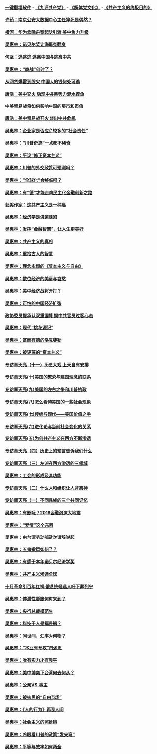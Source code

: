 #### [一键翻墙软件](https://github.com/gfw-breaker/nogfw/blob/master/README.md?t=04271539) -  [《九评共产党》](https://github.com/gfw-breaker/9ping.md?t=04271539) - [《解体党文化》](https://github.com/gfw-breaker/jtdwh.md?t=04271539) - [《共产主义的终极目的》](https://github.com/gfw-breaker/gczydzjmd.md?t=04271539)

#### [许茹：南京公安大数据中心主任猝死是偶然？](../pages/nsc423/n11064744.md?t=04271539) 

#### [横河：华为孟晚舟案起诉引渡 美中角力升级](../pages/nsc423/n11027230.md?t=04271539) 

#### [吴惠林：诺贝尔奖让海耶克翻身](../pages/nsc423/n10890049.md?t=04271539) 

#### [何坚：逃逃逃 逃离中国与逃离中共](../pages/nsc423/n10592891.md?t=04271539) 

#### [吴惠林：“商战”何时了？](../pages/nsc423/n10573558.md?t=04271539) 

#### [从网贷爆雷到股灾 中国人的钱何处可逃](../pages/nsc423/n10572800.md?t=04271539) 

#### [唐浩：美中交火 隐现中共黑势力混水摸鱼](../pages/nsc423/n10544040.md?t=04271539) 

#### [中美贸易战将如何影响中国的房市和币值](../pages/nsc423/n10543697.md?t=04271539) 

#### [唐浩：美中贸易战开火 烧出中共危机](../pages/nsc423/n10540126.md?t=04271539) 

#### [吴惠林：企业家是否应负较多的“社会责任”](../pages/nsc423/n10535022.md?t=04271539) 

#### [吴惠林：“川普奇迹”一点都不稀奇](../pages/nsc423/n10512808.md?t=04271539) 

#### [吴惠林：平议“修正资本主义”](../pages/nsc423/n10495724.md?t=04271539) 

#### [吴惠林：川普的外交政策可预测吗？](../pages/nsc423/n10462387.md?t=04271539) 

#### [吴惠林：“全球化”会终结吗？](../pages/nsc423/n10452838.md?t=04271539) 

#### [吴惠林：有“德”才能走向民主化金融创新之路](../pages/nsc423/n10432292.md?t=04271539) 

#### [获奖作家：这共产主义是一种癌](../pages/nsc423/n10431541.md?t=04271539) 

#### [吴惠林：经济学是讲道德的](../pages/nsc423/n10398014.md?t=04271539) 

#### [吴惠林：发挥“金融智慧”，让人生更美好](../pages/nsc423/n10375019.md?t=04271539) 

#### [吴惠林：共产主义的真相](../pages/nsc423/n10351394.md?t=04271539) 

#### [吴惠林：重拾古人的智慧](../pages/nsc423/n10337691.md?t=04271539) 

#### [吴惠林：理念永恒的《资本主义与自由》](../pages/nsc423/n10316274.md?t=04271539) 

#### [吴惠林：数位经济的美丽与哀愁](../pages/nsc423/n10292946.md?t=04271539) 

#### [吴惠林：美中经济战将开打？](../pages/nsc423/n10258825.md?t=04271539) 

#### [吴惠林：可怕的中国经济扩张](../pages/nsc423/n10219147.md?t=04271539) 

#### [政协委员提承认双重国籍 揭中共官员过客心态](../pages/nsc423/n10208809.md?t=04271539) 

#### [吴惠林：现代“桃花源记”](../pages/nsc423/n10185234.md?t=04271539) 

#### [吴惠林：富而有德的洛克斐勒](../pages/nsc423/n10142264.md?t=04271539) 

#### [吴惠林：被诬蔑的“资本主义”](../pages/nsc423/n10124816.md?t=04271539) 

#### [专访章天亮（十一）历史大戏 上天自有安排](../pages/nsc423/n10094905.md?t=04271539) 

#### [专访章天亮(十)美国的繁荣与建国理念的联系](../pages/nsc423/n10094899.md?t=04271539) 

#### [专访章天亮(九)美国的左右之争和川普执政](../pages/nsc423/n10094889.md?t=04271539) 

#### [专访章天亮(八)怎么看待美国的一些社会现象](../pages/nsc423/n10094857.md?t=04271539) 

#### [专访章天亮(七)传统与现代——美国价值之争](../pages/nsc423/n10093140.md?t=04271539) 

#### [专访章天亮(六)进化论与当前社会变化的关系](../pages/nsc423/n10092036.md?t=04271539) 

#### [专访章天亮(五)为何共产主义在西方不断渗透](../pages/nsc423/n10083620.md?t=04271539) 

#### [专访章天亮（四）历史上的预言告诉我们什么](../pages/nsc423/n10083606.md?t=04271539) 

#### [专访章天亮（三）左派在西方渗透的三领域](../pages/nsc423/n10081115.md?t=04271539) 

#### [吴惠林：工会的形成及其功能](../pages/nsc423/n10080633.md?t=04271539) 

#### [专访章天亮（二）什么人和组织让人背离神](../pages/nsc423/n10076637.md?t=04271539) 

#### [专访章天亮（一）不同民族的三个共同记忆](../pages/nsc423/n10074188.md?t=04271539) 

#### [吴惠林：有影呒？2018金融泡沫大地震](../pages/nsc423/n10040534.md?t=04271539) 

#### [吴惠林：“爱情”这个东西](../pages/nsc423/n10019423.md?t=04271539) 

#### [吴惠林：由台湾劳动部政次请辞说起](../pages/nsc423/n9979679.md?t=04271539) 

#### [吴惠林：五鬼搬运如何了？](../pages/nsc423/n9925338.md?t=04271539) 

#### [吴惠林：有感于本年诺贝尔经济学奖](../pages/nsc423/n9871883.md?t=04271539) 

#### [吴惠林：共产主义渗透全球](../pages/nsc423/n9812748.md?t=04271539) 

#### [十月革命引百年红祸 俄总统候选人吁下葬列宁](../pages/nsc423/n9810182.md?t=04271539) 

#### [吴惠林：停滞性膨胀何时来到？](../pages/nsc423/n9764136.md?t=04271539) 

#### [吴惠林：央行总裁模范生](../pages/nsc423/n9728134.md?t=04271539) 

#### [吴惠林：科技于人是福是祸？](../pages/nsc423/n9672982.md?t=04271539) 

#### [吴惠林：问世间，汇率为何物？](../pages/nsc423/n9621788.md?t=04271539) 

#### [吴惠林：“术业有专攻”的迷思](../pages/nsc423/n9580363.md?t=04271539) 

#### [吴惠林：唯有实力才有和平](../pages/nsc423/n9529599.md?t=04271539) 

#### [吴惠林：美中博奕下台湾何去何从？](../pages/nsc423/n9483598.md?t=04271539) 

#### [吴惠林：公亲VS.事主](../pages/nsc423/n9425637.md?t=04271539) 

#### [吴惠林：被抹黑的“自由市场”](../pages/nsc423/n9351545.md?t=04271539) 

#### [吴惠林：《人的行为》再现人间](../pages/nsc423/n9296339.md?t=04271539) 

#### [吴惠林：社会主义的照妖镜](../pages/nsc423/n9243460.md?t=04271539) 

#### [吴惠林：冷眼看川普的政策“发夹弯”](../pages/nsc423/n9120684.md?t=04271539) 

#### [吴惠林：平等与效率如何两全](../pages/nsc423/n9075430.md?t=04271539) 

